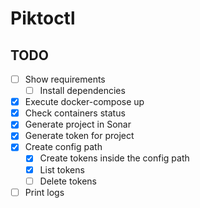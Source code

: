 # Piktoctl

## TODO
- [ ] Show requirements
  - [ ] Install dependencies
- [x] Execute docker-compose up
- [x] Check containers status
- [x] Generate project in Sonar
- [x] Generate token for project
- [x] Create config path
  - [x] Create tokens inside the config path
  - [x] List tokens
  - [ ] Delete tokens
- [ ] Print logs
